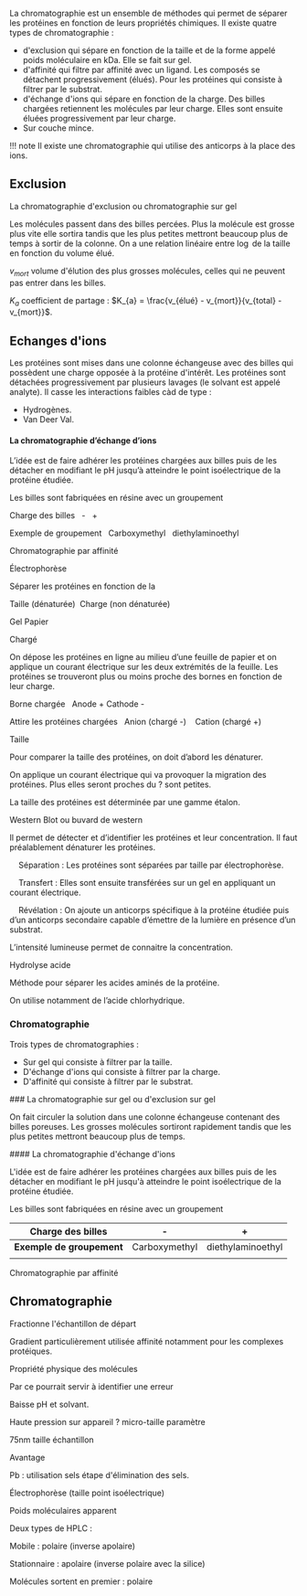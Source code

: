 La chromatographie est un ensemble de méthodes qui permet de séparer les protéines en fonction de leurs propriétés chimiques. Il existe quatre types de chromatographie :

* d'exclusion qui sépare en fonction de la taille et de la forme appelé poids moléculaire en kDa. Elle se fait sur gel.
* d'affinité qui filtre par affinité avec un ligand. Les composés se détachent progressivement (élués). Pour les protéines qui consiste à filtrer par le substrat.
* d'échange d'ions qui sépare en fonction de la charge. Des billes chargées retiennent les molécules par leur charge. Elles sont ensuite éluées progressivement par leur charge.
* Sur couche mince.

!!! note
    Il existe une chromatographie qui utilise des anticorps à la place des ions.
## Exclusion

La chromatographie d'exclusion ou chromatographie sur gel 

Les molécules passent dans des billes percées. Plus la molécule est grosse plus vite elle sortira tandis que les plus petites mettront beaucoup plus de temps à sortir de la colonne. On a une relation linéaire entre $\log$ de la taille en fonction du volume élué.

$v_{mort}$ volume d'élution des plus grosses molécules, celles qui ne peuvent pas entrer dans les billes.

$K_a$ coefficient de partage : $K_{a} = \frac{v_{élué} - v_{mort}}{v_{total} - v_{mort}}$.
## Echanges d'ions 

Les protéines sont mises dans une colonne échangeuse avec des billes qui possèdent une charge opposée à la protéine d'intérêt. Les protéines sont détachées progressivement par plusieurs lavages (le solvant est appelé analyte). Il casse les interactions faibles càd de type :

* Hydrogènes.
* Van Deer Val.
#### La chromatographie d’échange d’ions

L’idée est de faire adhérer les protéines chargées aux billes puis de les détacher en modifiant le pH jusqu’à atteindre le point isoélectrique de la protéine étudiée.

Les billes sont fabriquées en résine avec un groupement

Charge des billes   -   +

Exemple de groupement   Carboxymethyl   diethylaminoethyl

Chromatographie par affinité

Électrophorèse

Séparer les protéines en fonction de la

Taille (dénaturée)  Charge (non dénaturée)

Gel Papier

Chargé

On dépose les protéines en ligne au milieu d’une feuille de papier et on applique un courant électrique sur les deux extrémités de la feuille. Les protéines se trouveront plus ou moins proche des bornes en fonction de leur charge.

Borne chargée   Anode + Cathode -

Attire les protéines chargées   Anion (chargé -)    Cation (chargé +)

Taille

Pour comparer la taille des protéines, on doit d’abord les dénaturer.

On applique un courant électrique qui va provoquer la migration des protéines. Plus elles seront proches du ? sont petites.

La taille des protéines est déterminée par une gamme étalon.

Western Blot ou buvard de western

Il permet de détecter et d’identifier les protéines et leur concentration. Il faut préalablement dénaturer les protéines.

    Séparation : Les protéines sont séparées par taille par électrophorèse.

    Transfert : Elles sont ensuite transférées sur un gel en appliquant un courant électrique.

    Révélation : On ajoute un anticorps spécifique à la protéine étudiée puis d’un anticorps secondaire capable d’émettre de la lumière en présence d’un substrat.

L’intensité lumineuse permet de connaitre la concentration.

Hydrolyse acide

Méthode pour séparer les acides aminés de la protéine.

On utilise notamment de l’acide chlorhydrique.
### Chromatographie

Trois types de chromatographies :

* Sur gel qui consiste à filtrer par la taille.
* D'échange d'ions qui consiste à filtrer par la charge.
* D'affinité qui consiste à filtrer par le substrat.

### La chromatographie sur gel ou d'exclusion sur gel

On fait circuler la solution dans une colonne échangeuse contenant des
billes poreuses. Les grosses molécules sortiront rapidement tandis que
les plus petites mettront beaucoup plus de temps.

#### La chromatographie d'échange d'ions

L'idée est de faire adhérer les protéines chargées aux billes puis de
les détacher en modifiant le pH jusqu'à atteindre le point isoélectrique
de la protéine étudiée.

Les billes sont fabriquées en résine avec un groupement

| **Charge des billes**     | **-**         | **+**             |
| ------------------------- | ------------- | ----------------- |
| **Exemple de groupement** | Carboxymethyl | diethylaminoethyl |
|                           |               |                   |

Chromatographie par affinité

## Chromatographie

Fractionne l'échantillon de départ

Gradient particulièrement utilisée affinité notamment pour les complexes protéiques.

Propriété physique des molécules

Par ce pourrait servir à identifier une erreur


Baisse pH et solvant.

Haute pression sur appareil ? micro-taille paramètre

75nm taille échantillon

Avantage

Pb : utilisation sels étape d'élimination des sels.

Électrophorèse (taille point isoélectrique)

Poids moléculaires apparent

Deux types de HPLC :

Mobile : polaire (inverse apolaire)

Stationnaire : apolaire (inverse polaire avec la silice)

Molécules sortent en premier : polaire
